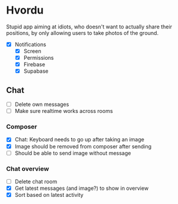 # Hvordu

Stupid app aiming at idiots, who doesn't want to actually share their positions, by only allowing
users to take photos of the ground.

- [x] Notifications
  - [x] Screen
  - [x] Permissions
  - [x] Firebase
  - [x] Supabase

## Chat

- [ ] Delete own messages
- [ ] Make sure realtime works across rooms

### Composer

- [x] Chat: Keyboard needs to go up after taking an image
- [x] Image should be removed from composer after sending
- [ ] Should be able to send image without message

### Chat overview

- [ ] Delete chat room
- [x] Get latest messages (and image?) to show in overview
- [x] Sort based on latest activity